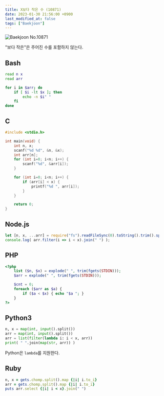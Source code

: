 ```yaml
---
title: X보다 작은 수 (10871)
date: 2023-01-30 21:56:00 +0900
last_modified_at: false
tags: ["Baekjoon"]
---
```


![Baekjoon No.10871](https://cdn.jsdelivr.net/gh/kimzuni/cdn/blog/baekjoon-10871.png)

"보다 작은"은 주어진 수를 포함하지 않는다.

## Bash

```bash
read n x
read arr

for i in $arr; do
	if [ $i -lt $x ]; then
		echo -n $i" "
	fi
done
```

## C

```c
#include <stdio.h>

int main(void) {
	int n, x;
	scanf("%d %d", &n, &x);
	int arr[n];
	for (int i=0; i<n; i++) {
		scanf("%d", &arr[i]);
	}

	for (int i=0; i<n; i++) {
		if (arr[i] < x) {
			printf("%d ", arr[i]);
		}
	}

	return 0;
}
```

## Node.js

```javascript
let [n, x, ...arr] = require("fs").readFileSync(0).toString().trim().split(/ |\n/).map(Number);
console.log( arr.filter(i => i < x).join(" ") );
```

## PHP

```php
<?php
	list ($n, $x) = explode(" ", trim(fgets(STDIN)));
	$arr = explode(" ", trim(fgets(STDIN)));

	$cnt = 0;
	foreach ($arr as $a) {
		if ($a < $x) { echo "$a "; }
	}
?>
```

## Python3

```python
n, x = map(int, input().split())
arr = map(int, input().split())
arr = list(filter(lambda i: i < x, arr))
print( " ".join(map(str, arr)) )
```

Python은 `lambda`를 지원한다.

## Ruby

```ruby
n, x = gets.chomp.split().map {|i| i.to_i}
arr = gets.chomp.split().map {|i| i.to_i}
puts arr.select {|i| i < x}.join(" ")
```
